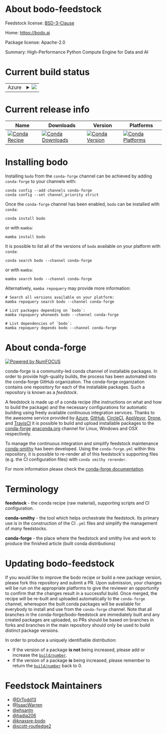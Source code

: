 About bodo-feedstock
====================

Feedstock license: [BSD-3-Clause](https://github.com/conda-forge/bodo-feedstock/blob/main/LICENSE.txt)

Home: https://bodo.ai

Package license: Apache-2.0

Summary: High-Performance Python Compute Engine for Data and AI

Current build status
====================


<table>
    
  <tr>
    <td>Azure</td>
    <td>
      <details>
        <summary>
          <a href="https://dev.azure.com/conda-forge/feedstock-builds/_build/latest?definitionId=26033&branchName=main">
            <img src="https://dev.azure.com/conda-forge/feedstock-builds/_apis/build/status/bodo-feedstock?branchName=main">
          </a>
        </summary>
        <table>
          <thead><tr><th>Variant</th><th>Status</th></tr></thead>
          <tbody><tr>
              <td>linux_64_python3.10.____cpython</td>
              <td>
                <a href="https://dev.azure.com/conda-forge/feedstock-builds/_build/latest?definitionId=26033&branchName=main">
                  <img src="https://dev.azure.com/conda-forge/feedstock-builds/_apis/build/status/bodo-feedstock?branchName=main&jobName=linux&configuration=linux%20linux_64_python3.10.____cpython" alt="variant">
                </a>
              </td>
            </tr><tr>
              <td>linux_64_python3.11.____cpython</td>
              <td>
                <a href="https://dev.azure.com/conda-forge/feedstock-builds/_build/latest?definitionId=26033&branchName=main">
                  <img src="https://dev.azure.com/conda-forge/feedstock-builds/_apis/build/status/bodo-feedstock?branchName=main&jobName=linux&configuration=linux%20linux_64_python3.11.____cpython" alt="variant">
                </a>
              </td>
            </tr><tr>
              <td>linux_64_python3.12.____cpython</td>
              <td>
                <a href="https://dev.azure.com/conda-forge/feedstock-builds/_build/latest?definitionId=26033&branchName=main">
                  <img src="https://dev.azure.com/conda-forge/feedstock-builds/_apis/build/status/bodo-feedstock?branchName=main&jobName=linux&configuration=linux%20linux_64_python3.12.____cpython" alt="variant">
                </a>
              </td>
            </tr><tr>
              <td>osx_64_python3.10.____cpython</td>
              <td>
                <a href="https://dev.azure.com/conda-forge/feedstock-builds/_build/latest?definitionId=26033&branchName=main">
                  <img src="https://dev.azure.com/conda-forge/feedstock-builds/_apis/build/status/bodo-feedstock?branchName=main&jobName=osx&configuration=osx%20osx_64_python3.10.____cpython" alt="variant">
                </a>
              </td>
            </tr><tr>
              <td>osx_64_python3.11.____cpython</td>
              <td>
                <a href="https://dev.azure.com/conda-forge/feedstock-builds/_build/latest?definitionId=26033&branchName=main">
                  <img src="https://dev.azure.com/conda-forge/feedstock-builds/_apis/build/status/bodo-feedstock?branchName=main&jobName=osx&configuration=osx%20osx_64_python3.11.____cpython" alt="variant">
                </a>
              </td>
            </tr><tr>
              <td>osx_64_python3.12.____cpython</td>
              <td>
                <a href="https://dev.azure.com/conda-forge/feedstock-builds/_build/latest?definitionId=26033&branchName=main">
                  <img src="https://dev.azure.com/conda-forge/feedstock-builds/_apis/build/status/bodo-feedstock?branchName=main&jobName=osx&configuration=osx%20osx_64_python3.12.____cpython" alt="variant">
                </a>
              </td>
            </tr><tr>
              <td>osx_arm64_python3.10.____cpython</td>
              <td>
                <a href="https://dev.azure.com/conda-forge/feedstock-builds/_build/latest?definitionId=26033&branchName=main">
                  <img src="https://dev.azure.com/conda-forge/feedstock-builds/_apis/build/status/bodo-feedstock?branchName=main&jobName=osx&configuration=osx%20osx_arm64_python3.10.____cpython" alt="variant">
                </a>
              </td>
            </tr><tr>
              <td>osx_arm64_python3.11.____cpython</td>
              <td>
                <a href="https://dev.azure.com/conda-forge/feedstock-builds/_build/latest?definitionId=26033&branchName=main">
                  <img src="https://dev.azure.com/conda-forge/feedstock-builds/_apis/build/status/bodo-feedstock?branchName=main&jobName=osx&configuration=osx%20osx_arm64_python3.11.____cpython" alt="variant">
                </a>
              </td>
            </tr><tr>
              <td>osx_arm64_python3.12.____cpython</td>
              <td>
                <a href="https://dev.azure.com/conda-forge/feedstock-builds/_build/latest?definitionId=26033&branchName=main">
                  <img src="https://dev.azure.com/conda-forge/feedstock-builds/_apis/build/status/bodo-feedstock?branchName=main&jobName=osx&configuration=osx%20osx_arm64_python3.12.____cpython" alt="variant">
                </a>
              </td>
            </tr><tr>
              <td>win_64_python3.10.____cpython</td>
              <td>
                <a href="https://dev.azure.com/conda-forge/feedstock-builds/_build/latest?definitionId=26033&branchName=main">
                  <img src="https://dev.azure.com/conda-forge/feedstock-builds/_apis/build/status/bodo-feedstock?branchName=main&jobName=win&configuration=win%20win_64_python3.10.____cpython" alt="variant">
                </a>
              </td>
            </tr><tr>
              <td>win_64_python3.11.____cpython</td>
              <td>
                <a href="https://dev.azure.com/conda-forge/feedstock-builds/_build/latest?definitionId=26033&branchName=main">
                  <img src="https://dev.azure.com/conda-forge/feedstock-builds/_apis/build/status/bodo-feedstock?branchName=main&jobName=win&configuration=win%20win_64_python3.11.____cpython" alt="variant">
                </a>
              </td>
            </tr><tr>
              <td>win_64_python3.12.____cpython</td>
              <td>
                <a href="https://dev.azure.com/conda-forge/feedstock-builds/_build/latest?definitionId=26033&branchName=main">
                  <img src="https://dev.azure.com/conda-forge/feedstock-builds/_apis/build/status/bodo-feedstock?branchName=main&jobName=win&configuration=win%20win_64_python3.12.____cpython" alt="variant">
                </a>
              </td>
            </tr>
          </tbody>
        </table>
      </details>
    </td>
  </tr>
</table>

Current release info
====================

| Name | Downloads | Version | Platforms |
| --- | --- | --- | --- |
| [![Conda Recipe](https://img.shields.io/badge/recipe-bodo-green.svg)](https://anaconda.org/conda-forge/bodo) | [![Conda Downloads](https://img.shields.io/conda/dn/conda-forge/bodo.svg)](https://anaconda.org/conda-forge/bodo) | [![Conda Version](https://img.shields.io/conda/vn/conda-forge/bodo.svg)](https://anaconda.org/conda-forge/bodo) | [![Conda Platforms](https://img.shields.io/conda/pn/conda-forge/bodo.svg)](https://anaconda.org/conda-forge/bodo) |

Installing bodo
===============

Installing `bodo` from the `conda-forge` channel can be achieved by adding `conda-forge` to your channels with:

```
conda config --add channels conda-forge
conda config --set channel_priority strict
```

Once the `conda-forge` channel has been enabled, `bodo` can be installed with `conda`:

```
conda install bodo
```

or with `mamba`:

```
mamba install bodo
```

It is possible to list all of the versions of `bodo` available on your platform with `conda`:

```
conda search bodo --channel conda-forge
```

or with `mamba`:

```
mamba search bodo --channel conda-forge
```

Alternatively, `mamba repoquery` may provide more information:

```
# Search all versions available on your platform:
mamba repoquery search bodo --channel conda-forge

# List packages depending on `bodo`:
mamba repoquery whoneeds bodo --channel conda-forge

# List dependencies of `bodo`:
mamba repoquery depends bodo --channel conda-forge
```


About conda-forge
=================

[![Powered by
NumFOCUS](https://img.shields.io/badge/powered%20by-NumFOCUS-orange.svg?style=flat&colorA=E1523D&colorB=007D8A)](https://numfocus.org)

conda-forge is a community-led conda channel of installable packages.
In order to provide high-quality builds, the process has been automated into the
conda-forge GitHub organization. The conda-forge organization contains one repository
for each of the installable packages. Such a repository is known as a *feedstock*.

A feedstock is made up of a conda recipe (the instructions on what and how to build
the package) and the necessary configurations for automatic building using freely
available continuous integration services. Thanks to the awesome service provided by
[Azure](https://azure.microsoft.com/en-us/services/devops/), [GitHub](https://github.com/),
[CircleCI](https://circleci.com/), [AppVeyor](https://www.appveyor.com/),
[Drone](https://cloud.drone.io/welcome), and [TravisCI](https://travis-ci.com/)
it is possible to build and upload installable packages to the
[conda-forge](https://anaconda.org/conda-forge) [anaconda.org](https://anaconda.org/)
channel for Linux, Windows and OSX respectively.

To manage the continuous integration and simplify feedstock maintenance
[conda-smithy](https://github.com/conda-forge/conda-smithy) has been developed.
Using the ``conda-forge.yml`` within this repository, it is possible to re-render all of
this feedstock's supporting files (e.g. the CI configuration files) with ``conda smithy rerender``.

For more information please check the [conda-forge documentation](https://conda-forge.org/docs/).

Terminology
===========

**feedstock** - the conda recipe (raw material), supporting scripts and CI configuration.

**conda-smithy** - the tool which helps orchestrate the feedstock.
                   Its primary use is in the construction of the CI ``.yml`` files
                   and simplify the management of *many* feedstocks.

**conda-forge** - the place where the feedstock and smithy live and work to
                  produce the finished article (built conda distributions)


Updating bodo-feedstock
=======================

If you would like to improve the bodo recipe or build a new
package version, please fork this repository and submit a PR. Upon submission,
your changes will be run on the appropriate platforms to give the reviewer an
opportunity to confirm that the changes result in a successful build. Once
merged, the recipe will be re-built and uploaded automatically to the
`conda-forge` channel, whereupon the built conda packages will be available for
everybody to install and use from the `conda-forge` channel.
Note that all branches in the conda-forge/bodo-feedstock are
immediately built and any created packages are uploaded, so PRs should be based
on branches in forks and branches in the main repository should only be used to
build distinct package versions.

In order to produce a uniquely identifiable distribution:
 * If the version of a package **is not** being increased, please add or increase
   the [``build/number``](https://docs.conda.io/projects/conda-build/en/latest/resources/define-metadata.html#build-number-and-string).
 * If the version of a package **is** being increased, please remember to return
   the [``build/number``](https://docs.conda.io/projects/conda-build/en/latest/resources/define-metadata.html#build-number-and-string)
   back to 0.

Feedstock Maintainers
=====================

* [@DrTodd13](https://github.com/DrTodd13/)
* [@IsaacWarren](https://github.com/IsaacWarren/)
* [@ehsantn](https://github.com/ehsantn/)
* [@hadia206](https://github.com/hadia206/)
* [@knassre-bodo](https://github.com/knassre-bodo/)
* [@scott-routledge2](https://github.com/scott-routledge2/)

